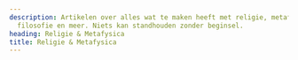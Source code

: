 ```yaml
---
description: Artikelen over alles wat te maken heeft met religie, metafysica, theologie,
  filosofie en meer. Niets kan standhouden zonder beginsel.
heading: Religie & Metafysica
title: Religie & Metafysica
---
```

